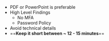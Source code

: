 - PDF or PowerPoint is preferable 
- High Level Findings
	-  No MFA
	- Password Policy
- Avoid technical details
- ==**Keep it short between ~ 12 - 15 minutes**==